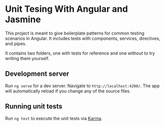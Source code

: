 # Unit Tesing With Angular and Jasmine

This project is meant to give boilerplate patterns for common testing scenarios in Angular. It includes tests with components, services, directives, and pipes.

It contains two folders, one with tests for reference and one without to try writing them yourself.

## Development server

Run `ng serve` for a dev server. Navigate to `http://localhost:4200/`. The app will automatically reload if you change any of the source files.

## Running unit tests

Run `ng test` to execute the unit tests via [Karma](https://karma-runner.github.io).
